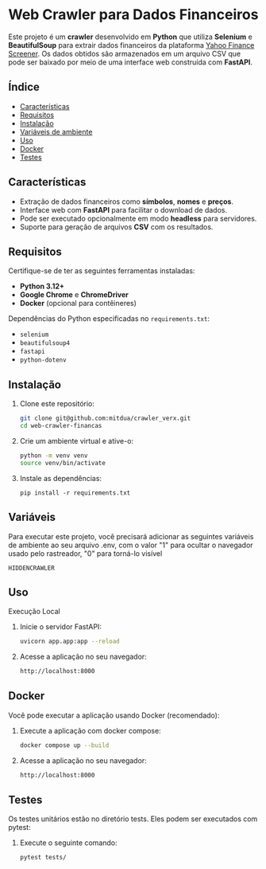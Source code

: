 # Web Crawler para Dados Financeiros

Este projeto é um **crawler** desenvolvido em **Python** que utiliza **Selenium** e **BeautifulSoup** para extrair dados financeiros da plataforma [Yahoo Finance Screener](https://finance.yahoo.com/screener/new). Os dados obtidos são armazenados em um arquivo CSV que pode ser baixado por meio de uma interface web construída com **FastAPI**.

## Índice

- [Características](#características)
- [Requisitos](#requisitos)
- [Instalação](#instalação)
- [Variáveis ​​de ambiente](#variáveis)
- [Uso](#uso)
- [Docker](#docker)
- [Testes](#testes)

## Características

- Extração de dados financeiros como **símbolos**, **nomes** e **preços**.
- Interface web com **FastAPI** para facilitar o download de dados.
- Pode ser executado opcionalmente em modo **headless** para servidores.
- Suporte para geração de arquivos **CSV** com os resultados.

## Requisitos

Certifique-se de ter as seguintes ferramentas instaladas:

- **Python 3.12+**
- **Google Chrome** e **ChromeDriver**
- **Docker** (opcional para contêineres)

Dependências do Python especificadas no `requirements.txt`:

- `selenium`
- `beautifulsoup4`
- `fastapi`
- `python-dotenv`

## Instalação

1. Clone este repositório:

   ```bash
   git clone git@github.com:mitdua/crawler_verx.git
   cd web-crawler-financas
   ```

2. Crie um ambiente virtual e ative-o:
    ```bash
    python -m venv venv
    source venv/bin/activate
    ```
3. Instale as dependências:
    ```
    pip install -r requirements.txt

    ```
## Variáveis

Para executar este projeto, você precisará adicionar as seguintes variáveis ​​de ambiente ao seu arquivo .env,
com o valor "1" para ocultar o navegador usado pelo rastreador, "0" para torná-lo visível

`HIDDENCRAWLER`



## Uso

Execução Local

1. Inicie o servidor FastAPI:

    ```bash
    uvicorn app.app:app --reload
    ```
2. Acesse a aplicação no seu navegador:

    ```bash
    http://localhost:8000
    ```
## Docker
Você pode executar a aplicação usando Docker (recomendado):

1. Execute a aplicação com docker compose:

    ```bash
    docker compose up --build    
    ```
2. Acesse a aplicação no seu navegador:

    ```bash
    http://localhost:8000
    ```

## Testes
Os testes unitários estão no diretório tests. Eles podem ser executados com pytest:

1. Execute o seguinte comando:

    ```bash
    pytest tests/
    ```